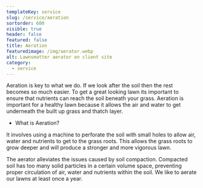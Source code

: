 ```yaml
---
templateKey: service
slug: /service/aeration
sortorder: 600
visible: true
header: false
featured: false
title: Aeration
featuredimage: /img/aerator.webp
alt: Lawnsmatter aerator on client site
category:
  - service
---
```


Aeration is key to what we do. If we look after the soil then the rest becomes
so much easier. To get a great looking lawn its important to ensure that
nutrients can reach the soil beneath your grass. Aeration is important for a
healthy lawn because it allows the air and water to get underneath the built up
grass and thatch layer.

- What is Aeration?

It involves using a machine to perforate the soil with small holes to allow air,
water and nutrients to get to the grass roots. This allows the grass roots to
grow deeper and will produce a stronger and more vigorous lawn.

The aerator alleviates the issues caused by soil compaction. Compacted soil has
too many solid particles in a certain volume space, preventing proper
circulation of air, water and nutrients within the soil. We like to aerate our
lawns at least once a year.
